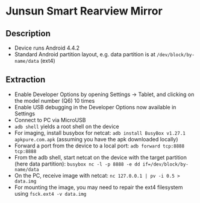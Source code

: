 # Junsun Smart Rearview Mirror

## Description
* Device runs Android 4.4.2
* Standard Android partition layout, e.g. data partition is at ```/dev/block/by-name/data``` (ext4)

## Extraction

* Enable Developer Options by opening Settings -> Tablet, and clicking on the model number (Q6) 10 times
* Enable USB debugging in the Developer Options now available in Settings
* Connect to PC via MicroUSB
* ```adb shell``` yields a root shell on the device
* For imaging, install busybox for netcat: ```adb install BusyBox v1.27.1 apkpure.com.apk``` (assuming you have the apk downloaded locally)
* Forward a port from the device to a local port: ```adb forward tcp:8888 tcp:8888```
* From the adb shell, start netcat on the device with the target partition (here data partition): ```busybox nc -l -p 8888 -e dd if=/dev/block/by-name/data```
* On the PC, receive image with netcat: ```nc 127.0.0.1 | pv -i 0.5 > data.img```
* For mounting the image, you may need to repair the ext4 filesystem using ```fsck.ext4 -v data.img```